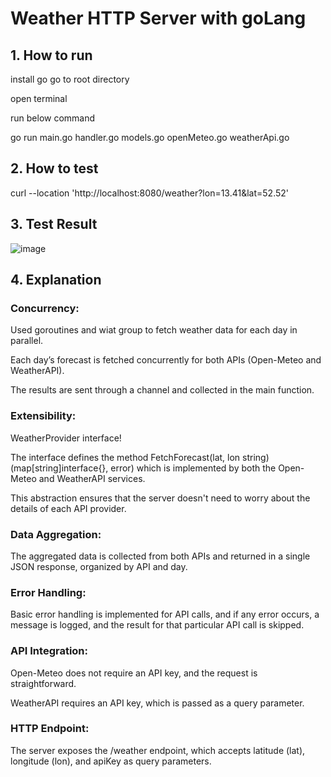 # Weather HTTP Server with goLang
## 1. How to run
install go
go to root directory 

open terminal

run below command

go run main.go handler.go models.go openMeteo.go weatherApi.go

## 2. How to test
curl --location 'http://localhost:8080/weather?lon=13.41&lat=52.52'

## 3. Test Result
![image](https://github.com/user-attachments/assets/3b479aa1-ffd6-4808-a428-cfd91766b986)


## 4. Explanation
### Concurrency:
Used goroutines and wiat group to fetch weather data for each day in parallel.

Each day’s forecast is fetched concurrently for both APIs (Open-Meteo and WeatherAPI).

The results are sent through a channel and collected in the main function.
### Extensibility:
WeatherProvider interface! 

The interface defines the method FetchForecast(lat, lon string) (map[string]interface{}, error) which is implemented by both the Open-Meteo and WeatherAPI services. 

This abstraction ensures that the server doesn't need to worry about the details of each API provider.
    
### Data Aggregation:
The aggregated data is collected from both APIs and returned in a single JSON response, organized by API and day.
    
### Error Handling:
Basic error handling is implemented for API calls, and if any error occurs, a message is logged, and the result for that particular API call is skipped.
    
### API Integration:
Open-Meteo does not require an API key, and the request is straightforward.

WeatherAPI requires an API key, which is passed as a query parameter.
    
### HTTP Endpoint:

The server exposes the /weather endpoint, which accepts latitude (lat), longitude (lon), and apiKey as query parameters.

